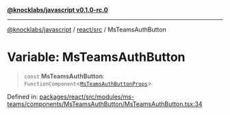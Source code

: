 [**@knocklabs/javascript v0.1.0-rc.0**](../../../README.md)

***

[@knocklabs/javascript](../../../modules.md) / [react/src](../README.md) / MsTeamsAuthButton

# Variable: MsTeamsAuthButton

> `const` **MsTeamsAuthButton**: `FunctionComponent`\<[`MsTeamsAuthButtonProps`](../type-aliases/MsTeamsAuthButtonProps.md)\>

Defined in: [packages/react/src/modules/ms-teams/components/MsTeamsAuthButton/MsTeamsAuthButton.tsx:34](https://github.com/knocklabs/javascript/blob/main/packages/react/src/modules/ms-teams/components/MsTeamsAuthButton/MsTeamsAuthButton.tsx#L34)
